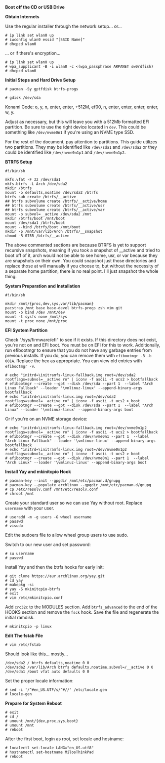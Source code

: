 **Boot off the CD or USB Drive**

**Obtain Internets**

Use the regular installer through the network setup... or...

```
# ip link set wlan0 up
# iwconfig wlan0 essid "[SSID Name]"
# dhcpcd wlan0
```

... or if there's encryption... 

```
# ip link set wlan0 up
# wpa_supplicant -B -i wlan0 -c <(wpa_passphrase ARPANET sw0rdfish)
# dhcpcd wlan0
```


**Initial Steps and Hard Drive Setup**
```
# pacman -Sy gptfdisk btrfs-progs
```

```
# gdisk /dev/sda
```

Konami Code: o, y, n, enter, enter, +512M, ef00, n, enter, enter, enter, enter, w, y.

Adjust as necessary, but this will leave you with a 512Mb formatted EFI partition. Be sure to use the right device located in `dev`. This could be something like `/dev/nvme0n1` if you're using an NVME type SSD.

For the rest of the document, pay attention to partitions. This guide utilizes two partitions. They may be identified like `/dev/sda1` and `/dev/sda2` or they could be identified like `/dev/nvme0n1p1` and `/dev/nvme0n1p2`.

**BTRFS Setup**
```
#!/bin/sh

mkfs.vfat -F 32 /dev/sda1
mkfs.btrfs -L Arch /dev/sda2
mkdir /btrfs
mount -o defaults,noatime /dev/sda2 /btrfs
btrfs sub create /btrfs/__active
## btrfs subvolume create /btrfs/__active/home
## btrfs subvolume create /btrfs/__active/usr
## btrfs subvolume create /btrfs/__active/var
mount -o subvol=__active /dev/sda2 /mnt
mkdir /btrfs/boot /mnt/boot
mount /dev/sda1 /btrfs/boot
mount --bind /btrfs/boot /mnt/boot
mkdir -p /mnt/var/lib/Arch /btrfs/__snapshot
chmod -R 0755 /btrfs/__active
```

The above commented sections are because BTRFS is yet to support recursive snapshots, meaning if you took a snapshot of __active and tried to boot off of it, arch would not be able to see home, usr, or var because they are snapshots on their own. You could snapshot just those directories and replace those at will manually if you choose to, but without the necessity of a separate home partition, there is no real point. I'll just snapshot the whole thing.

**System Preparation and Installation**

```
#!/bin/sh

mkdir /mnt/{proc,dev,sys,var/lib/pacman}
pacstrap /mnt base base-devel btrfs-progs zsh vim git
mount -o bind /dev /mnt/dev
mount -t sysfs none /mnt/sys
mount -t proc none /mnt/proc
```

**EFI System Partition**

Check "/sys/firmware/efi" to see if it exists. If this directory does not exist, you're not on and EFI boot. You must be on EFI for this to work. Additionally, run efibootmgr to ensure that you do not have any garbage entries from previous installs. If you do, you can remove them with `efibootmgr -B -b 001A`. Replace the hex as appropriate. You can view old entries with `efibootmgr -v`.

```
# echo "initrd=\initramfs-linux-fallback.img root=/dev/sda2 rootflags=subvol=__active ro" | iconv -f ascii -t ucs2 > bootfallback
# efibootmgr --create --gpt --disk /dev/sda --part 1  --label "Arch Linux Fallback" --loader '\vmlinuz-linux' --append-binary-args bootfallback
# echo "initrd=\initramfs-linux.img root=/dev/sda2 rootflags=subvol=__active ro" | iconv -f ascii -t ucs2 > boot
# efibootmgr --create --gpt --disk /dev/sda --part 1  --label "Arch Linux" --loader '\vmlinuz-linux' --append-binary-args boot
```

Or if you're on an NVME storage device:

```
# echo "initrd=\initramfs-linux-fallback.img root=/dev/nvme0n1p2 rootflags=subvol=__active ro" | iconv -f ascii -t ucs2 > bootfallback
# efibootmgr --create --gpt --disk /dev/nvme0n1 --part 1  --label "Arch Linux Fallback" --loader '\vmlinuz-linux' --append-binary-args bootfallback
# echo "initrd=\initramfs-linux.img root=/dev/nvme0n1p2 rootflags=subvol=__active ro" | iconv -f ascii -t ucs2 > boot
# efibootmgr --create --gpt --disk /dev/nvme0n1 --part 1  --label "Arch Linux" --loader '\vmlinuz-linux' --append-binary-args boot
```

**Install Yay and mkinitcpio Hook**
```
# pacman-key --init --gpgdir /mnt/etc/pacman.d/gnupg
# pacman-key --populate archlinux --gpgdir /mnt/etc/pacman.d/gnupg
# cp /etc/resolv.conf /mnt/etc/resolv.conf
# chroot /mnt
```

Create your standard user so we can use Yay without root. Replace `username` with your user.

```
# useradd -m -g users -G wheel username
# passwd
# visudo 
```

Edit the sudoers file to allow wheel group users to use sudo.

Switch to our new user and set password:

```
# su username
# passwd
```

Install Yay and then the btrfs hooks for early init:

```
# git clone https://aur.archlinux.org/yay.git
# cd yay
# makepkg -si
# yay -S mkinitcpio-btrfs
# exit
# vim /etc/mkinitcpio.conf
```

Add `crc32c` to the MODULES section. Add `btrfs_advanced` to the end of the HOOKS section and remove the `fsck` hook. Save the file and regenerate the initial ramdisk.

```
# mkinitcpio -p linux
```

**Edit The fstab File**

```
# vim /etc/fstab
```

Should look like this... mostly...

```
/dev/sda2 / btrfs defaults,noatime 0 0
/dev/sda2 /var/lib/Arch btrfs defaults,noatime,subvol=/__active 0 0
/dev/sda1 /boot vfat auto defaults 0 0
```

Set the proper locale information:

```
# sed -i '/^#en_US.UTF/s/^#//' /etc/locale.gen
# locale-gen
```


**Prepare for System Reboot**

```
# exit
# cd /
# umount /mnt/{dev,proc,sys,boot}
# umount /mnt
# reboot
```

After the first boot, login as root, set locale and hostname:

```
# localectl set-locale LANG="en_US.utf8"
# hostnamectl set-hostname MilosThinkPad
# reboot
```
